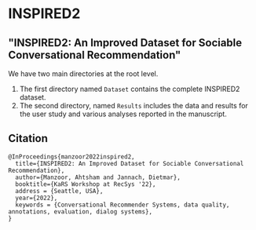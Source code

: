 # INSPIRED2

##  "INSPIRED2: An Improved Dataset for Sociable Conversational Recommendation"

We have two main directories at the root level.

1. The first directory named `Dataset` contains the complete INSPIRED2 dataset. 
2. The second directory, named `Results` includes the data and results for the user study and various analyses reported in the manuscript.


## **Citation**
```
@InProceedings{manzoor2022inspired2,
  title={INSPIRED2: An Improved Dataset for Sociable Conversational Recommendation},
  author={Manzoor, Ahtsham and Jannach, Dietmar},
  booktitle={KaRS Workshop at RecSys '22},
  address = {Seattle, USA},
  year={2022},
  keywords = {Conversational Recommender Systems, data quality, annotations, evaluation, dialog systems},
}
```

